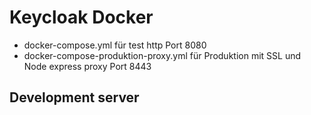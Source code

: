 # Keycloak Docker
 - docker-compose.yml für test http Port 8080
 - docker-compose-produktion-proxy.yml für Produktion mit SSL und Node express proxy Port 8443


## Development server


